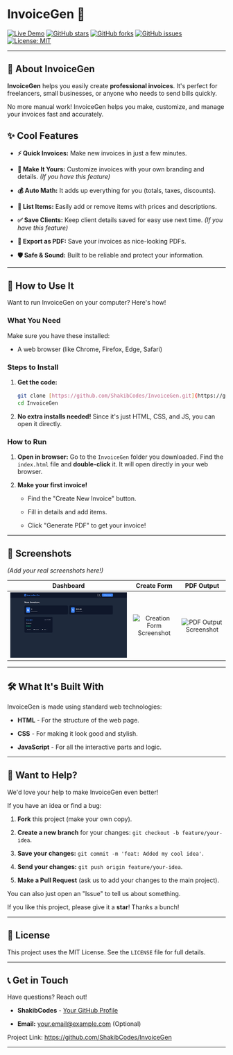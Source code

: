 # InvoiceGen 🚀

[![Live Demo](https://img.shields.io/badge/Live%20Demo-Try%20It%20Now-brightgreen?style=for-the-badge&logo=appveyor)](https://your-live-demo-url.com) <!-- Remember to change this link! -->
[![GitHub stars](https://img.shields.io/github/stars/ShakibCodes/InvoiceGen?style=for-the-badge&logo=github&color=fcc624)](https://github.com/ShakibCodes/InvoiceGen/stargazers)
[![GitHub forks](https://img.shields.io/github/forks/ShakibCodes/InvoiceGen?style=for-the-badge&logo=github&color=30a3f3)](https://github.com/ShakibCodes/InvoiceGen/network/members)
[![GitHub issues](https://img.shields.io/github/issues/ShakibCodes/InvoiceGen?style=for-the-badge&logo=github&color=cb30f3)](https://github.com/ShakibCodes/InvoiceGen/issues)
[![License: MIT](https://img.shields.io/badge/License-MIT-yellow.svg?style=for-the-badge)](https://opensource.org/licenses/MIT)

---

## 👋 About InvoiceGen

**InvoiceGen** helps you easily create **professional invoices**. It's perfect for freelancers, small businesses, or anyone who needs to send bills quickly.

No more manual work! InvoiceGen helps you make, customize, and manage your invoices fast and accurately.

## ✨ Cool Features

* **⚡️ Quick Invoices:** Make new invoices in just a few minutes.

* **🎨 Make It Yours:** Customize invoices with your own branding and details. *(If you have this feature)*

* **💰 Auto Math:** It adds up everything for you (totals, taxes, discounts).

* **🧾 List Items:** Easily add or remove items with prices and descriptions.

* **✅ Save Clients:** Keep client details saved for easy use next time. *(If you have this feature)*

* **💾 Export as PDF:** Save your invoices as nice-looking PDFs.

* **🛡️ Safe & Sound:** Built to be reliable and protect your information.

---

## 🚀 How to Use It

Want to run InvoiceGen on your computer? Here's how!

### What You Need

Make sure you have these installed:

* A web browser (like Chrome, Firefox, Edge, Safari)

### Steps to Install

1.  **Get the code:**

    ```bash
    git clone [https://github.com/ShakibCodes/InvoiceGen.git](https://github.com/ShakibCodes/InvoiceGen.git)
    cd InvoiceGen
    ```

2.  **No extra installs needed!** Since it's just HTML, CSS, and JS, you can open it directly.

### How to Run

1.  **Open in browser:**
    Go to the `InvoiceGen` folder you downloaded. Find the `index.html` file and **double-click** it. It will open directly in your web browser.

2.  **Make your first invoice!**

    * Find the "Create New Invoice" button.

    * Fill in details and add items.

    * Click "Generate PDF" to get your invoice!

---

## 📸 Screenshots

*(Add your real screenshots here!)*

| Dashboard | Create Form | PDF Output |
| :-------: | :---------: | :--------: |
| ![Dashboard Screenshot](Images/main-page.png) | ![Creation Form Screenshot](https://via.placeholder.com/500x300?text=Making+an+Invoice) | ![PDF Output Screenshot](https://via.placeholder.com/500x300?text=Finished+Invoice) |

---

## 🛠 What It's Built With

InvoiceGen is made using standard web technologies:

* **HTML** - For the structure of the web page.

* **CSS** - For making it look good and stylish.

* **JavaScript** - For all the interactive parts and logic.

---

## 🤝 Want to Help?

We'd love your help to make InvoiceGen even better!

If you have an idea or find a bug:

1.  **Fork** this project (make your own copy).

2.  **Create a new branch** for your changes: `git checkout -b feature/your-idea`.

3.  **Save your changes:** `git commit -m 'feat: Added my cool idea'`.

4.  **Send your changes:** `git push origin feature/your-idea`.

5.  **Make a Pull Request** (ask us to add your changes to the main project).

You can also just open an "Issue" to tell us about something.

If you like this project, please give it a **star**! Thanks a bunch!

---

## 📄 License

This project uses the MIT License. See the `LICENSE` file for full details.

---

## 📞 Get in Touch

Have questions? Reach out!

* **ShakibCodes** - [Your GitHub Profile](https://github.com/ShakibCodes)

* **Email:** [your.email@example.com](mailto:your.email@example.com) (Optional)

Project Link: <https://github.com/ShakibCodes/InvoiceGen>

---
